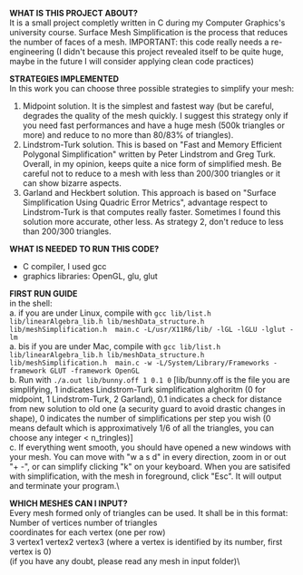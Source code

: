 **WHAT IS THIS PROJECT ABOUT?**\
It is a small project completly written in C during my Computer Graphics's university course.
Surface Mesh Simplification is the process that reduces the number of faces of a mesh. IMPORTANT: this code really needs a re-engineering (I didn't because this project revealed itself to be quite huge, maybe in the future I will consider applying clean code practices)

**STRATEGIES IMPLEMENTED**\
In this work you can choose three possible strategies to simplify your mesh:
1. Midpoint solution. It is the simplest and fastest way (but be careful, degrades the quality of the mesh quickly. I suggest this strategy only if you need fast performances and have a huge mesh (500k triangles or more) and reduce to no more than 80/83% of triangles).
2. Lindstrom-Turk solution. This is based on "Fast and Memory Efficient Polygonal Simplification" written by Peter Lindstrom and Greg Turk. Overall, in my opinion, keeps quite a nice form of simplified mesh. Be careful not to reduce to a mesh with less than 200/300 triangles or it can show bizarre aspects.
3. Garland and Heckbert solution. This approach is based on "Surface Simplification Using Quadric Error Metrics", advantage respect to Lindstrom-Turk is that computes really faster. Sometimes I found this solution more accurate, other less. As strategy 2, don't reduce to less than 200/300 triangles. 


**WHAT IS NEEDED TO RUN THIS CODE?**
- C compiler, I used gcc  
- graphics libraries: OpenGL, glu, glut 

**FIRST RUN GUIDE** \
in the shell:\
a. if you are under Linux, compile with `gcc lib/list.h lib/linearAlgebra_lib.h lib/meshData_structure.h lib/meshSimplification.h  main.c -L/usr/X11R6/lib/ -lGL -lGLU -lglut -lm` \
a. bis if you are under Mac, compile with `gcc lib/list.h lib/linearAlgebra_lib.h lib/meshData_structure.h lib/meshSimplification.h  main.c -w -L/System/Library/Frameworks -framework GLUT -framework OpenGL`\
b. Run with `./a.out lib/bunny.off 1 0.1 0` [lib/bunny.off is the file you are simplifying, 1 indicates Lindstrom-Turk simplification alghoritm (0 for midpoint, 1 Lindstrom-Turk, 2 Garland), 0.1 indicates a check for distance from new solution to old one (a security guard to avoid drastic changes in shape), 0 indicates the number of simplifications per step you wish (0 means default which is approximatively 1/6 of all the triangles, you can choose any integer < n_tringles)]\
c. If everything went smooth, you should have opened a new windows with your mesh. You can move with "w a s d" in every direction, zoom in or out "+ -", or can simplify clicking "k" on your keyboard. When you are satisifed with simplification, with the mesh in foreground, click "Esc". It will output and terminate your program.\

**WHICH MESHES CAN I INPUT?**\
Every mesh formed only of triangles can be used. It shall be in this format:\
Number of vertices number of triangles \
coordinates for each vertex (one per row)\
3 vertex1 vertex2 vertex3 (where a vertex is identified by its number, first vertex is 0)\
(if you have any doubt, please read any mesh in input folder)\

